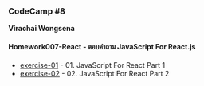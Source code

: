### CodeCamp #8
__Virachai Wongsena__

#### Homework007-React - ตอบคำถาม JavaScript For React.js

* [exercise-01](https://github.com/virachai/Homework_codecamp_8/tree/main/homework007-react/exercise-01/) - 01. JavaScript For React Part 1
* [exercise-02](https://github.com/virachai/Homework_codecamp_8/tree/main/homework007-react/exercise-02/) - 02. JavaScript For React Part 2
